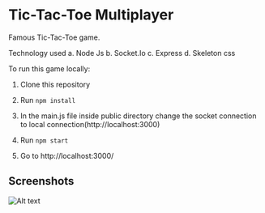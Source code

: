 # Tic-Tac-Toe Multiplayer

Famous Tic-Tac-Toe game.

Technology used
a. Node Js
b. Socket.Io
c. Express
d. Skeleton css

To run this game locally: 

1. Clone this repository

2. Run `npm install`

3. In the main.js file inside public directory change the socket connection to local connection(http://localhost:3000)

4. Run `npm start`

4. Go to http://localhost:3000/

## Screenshots
![Alt text](https://encrypted-tbn0.gstatic.com/images?q=tbn:ANd9GcTjiyTIeW6qiFFpHyo7LXQbQz1-sZAcLMrE0g&usqp=CAU "Optional title")
